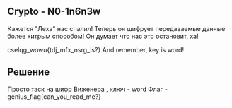 Crypto - N0-1n6n3w
-----------
Кажется "Леха" нас спалил! Теперь он шифрует передаваемые данные более хитрым способом! Он думает что нас это остановит, ха!

cselqg_wowu{tdj_mfx_nsrg_is?} And remember, key is word!

Решение
---------
Просто таск на шифр Виженера , ключ - word
Флаг - genius_flag{can_you_read_me?}
